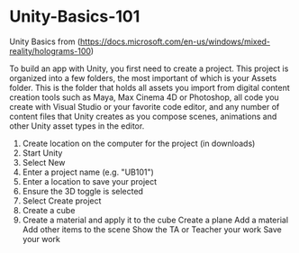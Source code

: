 # Unity-Basics-101
Unity Basics from (https://docs.microsoft.com/en-us/windows/mixed-reality/holograms-100)

To build an app with Unity, you first need to create a project. This project is organized into a few folders, the most important of which is your Assets folder. This is the folder that holds all assets you import from digital content creation tools such as Maya, Max Cinema 4D or Photoshop, all code you create with Visual Studio or your favorite code editor, and any number of content files that Unity creates as you compose scenes, animations and other Unity asset types in the editor.


  1. Create location on the computer for the project (in downloads)
  2. Start Unity
  3. Select New
  4. Enter a project name (e.g. "UB101")
  5. Enter a location to save your project
  6. Ensure the 3D toggle is selected
  7. Select Create project
  8. Create a cube
  9. Create a material and apply it to the cube
  Create a plane
  Add a material
  Add other items to the scene
  Show the TA or Teacher your work 
  Save your work
